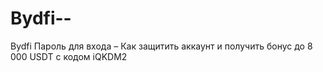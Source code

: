 # Bydfi--
Bydfi Пароль для входа – Как защитить аккаунт и получить бонус до 8 000 USDT с кодом iQKDM2
